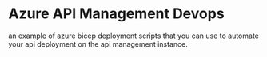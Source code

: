 # Azure API Management Devops
an example of azure bicep deployment scripts that you can use to automate your api deployment on the api management instance. 
